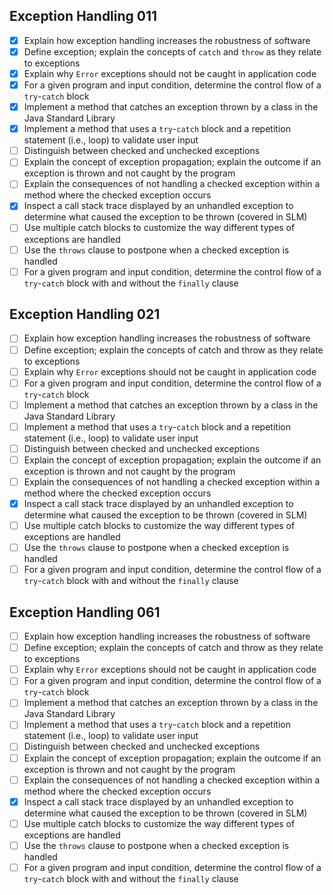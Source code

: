 ## Exception Handling 011
* [x] Explain how exception handling increases the robustness of software
* [x] Define exception; explain the concepts of `catch` and `throw` as they relate to exceptions
* [x] Explain why `Error` exceptions should not be caught in application code
* [x] For a given program and input condition, determine the control flow of a `try`-`catch` block
* [x] Implement a method that catches an exception thrown by a class in the Java Standard Library
* [x] Implement a method that uses a `try`-`catch` block and a repetition statement (i.e., loop) to validate user input
* [ ] Distinguish between checked and unchecked exceptions
* [ ] Explain the concept of exception propagation; explain the outcome if an exception is thrown and not caught by the program
* [ ] Explain the consequences of not handling a checked exception within a method where the checked exception occurs
* [x] Inspect a call stack trace displayed by an unhandled exception to determine what caused the exception to be thrown (covered in SLM)
* [ ] Use multiple catch blocks to customize the way different types of exceptions are handled
* [ ] Use the `throws` clause to postpone when a checked exception is handled
* [ ] For a given program and input condition, determine the control flow of a `try`-`catch` block with and without the `finally` clause

## Exception Handling 021
* [ ] Explain how exception handling increases the robustness of software
* [ ] Define exception; explain the concepts of catch and throw as they relate to exceptions
* [ ] Explain why `Error` exceptions should not be caught in application code
* [ ] For a given program and input condition, determine the control flow of a `try`-`catch` block
* [ ] Implement a method that catches an exception thrown by a class in the Java Standard Library
* [ ] Implement a method that uses a `try`-`catch` block and a repetition statement (i.e., loop) to validate user input
* [ ] Distinguish between checked and unchecked exceptions
* [ ] Explain the concept of exception propagation; explain the outcome if an exception is thrown and not caught by the program
* [ ] Explain the consequences of not handling a checked exception within a method where the checked exception occurs
* [x] Inspect a call stack trace displayed by an unhandled exception to determine what caused the exception to be thrown (covered in SLM)
* [ ] Use multiple catch blocks to customize the way different types of exceptions are handled
* [ ] Use the `throws` clause to postpone when a checked exception is handled
* [ ] For a given program and input condition, determine the control flow of a `try`-`catch` block with and without the `finally` clause

## Exception Handling 061
* [ ] Explain how exception handling increases the robustness of software
* [ ] Define exception; explain the concepts of catch and throw as they relate to exceptions
* [ ] Explain why `Error` exceptions should not be caught in application code
* [ ] For a given program and input condition, determine the control flow of a `try`-`catch` block
* [ ] Implement a method that catches an exception thrown by a class in the Java Standard Library
* [ ] Implement a method that uses a `try`-`catch` block and a repetition statement (i.e., loop) to validate user input
* [ ] Distinguish between checked and unchecked exceptions
* [ ] Explain the concept of exception propagation; explain the outcome if an exception is thrown and not caught by the program
* [ ] Explain the consequences of not handling a checked exception within a method where the checked exception occurs
* [x] Inspect a call stack trace displayed by an unhandled exception to determine what caused the exception to be thrown (covered in SLM)
* [ ] Use multiple catch blocks to customize the way different types of exceptions are handled
* [ ] Use the `throws` clause to postpone when a checked exception is handled
* [ ] For a given program and input condition, determine the control flow of a `try`-`catch` block with and without the `finally` clause
